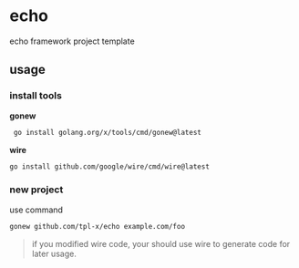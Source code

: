 # echo
echo framework project template 
## usage
### install tools
**gonew**
```bash
 go install golang.org/x/tools/cmd/gonew@latest
```
**wire**
```bash
go install github.com/google/wire/cmd/wire@latest
```
### new project
use command
```bash
gonew github.com/tpl-x/echo example.com/foo
```
> if you modified wire code, your should use wire to generate code for later usage.
